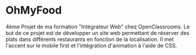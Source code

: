 # OhMyFood
 4ème Projet de ma formation "Intégrateur Web" chez OpenClassrooms.
Le but de ce projet est de développer un site web permettant de réserver des plats dans différents restaurants en fonction de la localisation. Il met l'accent sur le mobile first et l'intégration d'animation à l'aide de CSS.
